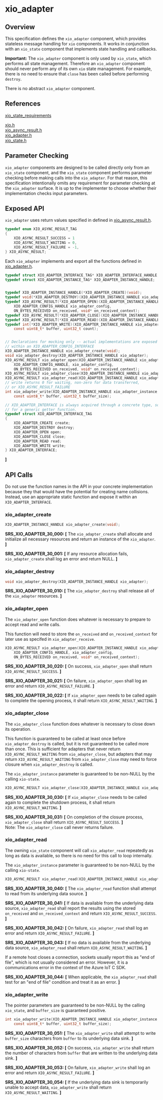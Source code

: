 # xio_adapter

## Overview

This specification defines the `xio_adapter` component, which provides stateless message handling
for `xio` components. It works in conjunction with an `xio_state` component that implements
state handling and callbacks.

**Important:** The `xio_adapter` component is only used by `xio_state`, which performs all state 
management. Therefore an `xio_adapter` component should never perform any of its own 
`xio` state management. For example, there is no need to ensure that `close` has been
called before performing `destroy`.

There is no abstract `xio_adapter` component. 

## References

[xio_state_requirements](xio_state_requirements.md)

[xio.h](/inc/azure_c_shared_utility/xio.h)</br>
[xio_async_result.h](/inc/azure_c_shared_utility/xio_async_result.h)</br>
[xio_adapter.h](/inc/azure_c_shared_utility/xio_adapter.h)</br>
[xio_state.h](/inc/azure_c_shared_utility/xio_state.h)</br>

## Parameter Checking

`xio_adapter` components are designed to be called directly only from an `xio_state` component,
and the `xio_state` component performs parameter checking before making calls into the 
`xio_adapter`. For that reason, this specification intentionally omits any requirement for 
parameter checking at the `xio_adapter` surface. It is up to the implementer to choose 
whether their implementation checks input parameters.

## Exposed API

 `xio_adapter` uses return values specified in defined in [xio_async_result.h](/inc/azure_c_shared_utility/xio_async_result.h). 
```c
typedef enum XIO_ASYNC_RESULT_TAG
{
    XIO_ASYNC_RESULT_SUCCESS = 1
    XIO_ASYNC_RESULT_WAITING = 0,
    XIO_ASYNC_RESULT_FAILURE = -1,
} XIO_ASYNC_RESULT;
```
 Each `xio_adapter` implements and export all the functions defined in [xio_adapter.h](/inc/azure_c_shared_utility/xio_adapter.h). 
```c
typedef struct XIO_ADAPTER_INTERFACE_TAG* XIO_ADAPTER_INTERFACE_HANDLE;
typedef struct XIO_ADAPTER_INSTANCE_TAG* XIO_ADAPTER_INSTANCE_HANDLE;


typedef XIO_ADAPTER_INSTANCE_HANDLE(*XIO_ADAPTER_CREATE)(void);
typedef void(*XIO_ADAPTER_DESTROY)(XIO_ADAPTER_INSTANCE_HANDLE xio_adapter_instance);
typedef XIO_ASYNC_RESULT(*XIO_ADAPTER_OPEN)(XIO_ADAPTER_INSTANCE_HANDLE xio_adapter_instance, 
    XIO_ADAPTER_CONFIG_HANDLE xio_adapter_config, 
    ON_BYTES_RECEIVED on_received, void* on_received_context);
typedef XIO_ASYNC_RESULT(*XIO_ADAPTER_CLOSE)(XIO_ADAPTER_INSTANCE_HANDLE xio_adapter_instance);
typedef XIO_ASYNC_RESULT(*XIO_ADAPTER_READ)(XIO_ADAPTER_INSTANCE_HANDLE xio_adapter_instance);
typedef int(*XIO_ADAPTER_WRITE)(XIO_ADAPTER_INSTANCE_HANDLE xio_adapter_instance, 
    const uint8_t* buffer, uint32_t count);


// Declarations for mocking only -- actual implementations are exposed only
// within an XIO_ADAPTER_CONFIG_INTERFACE
XIO_ADAPTER_INSTANCE_HANDLE xio_adapter_create(void);
void xio_adapter_destroy(XIO_ADAPTER_INSTANCE_HANDLE xio_adapter);
XIO_ASYNC_RESULT xio_adapter_open(XIO_ADAPTER_INSTANCE_HANDLE xio_adapter_instance, 
    XIO_ADAPTER_CONFIG_HANDLE, xio_adapter_config,
    ON_BYTES_RECEIVED on_received, void* on_received_context);
XIO_ASYNC_RESULT xio_adapter_close(XIO_ADAPTER_INSTANCE_HANDLE xio_adapter_instance);
XIO_ASYNC_RESULT xio_adapter_read(XIO_ADAPTER_INSTANCE_HANDLE xio_adapter_instance);
// write returns 0 for waiting, non-zero for data transferred, 
// or XIO_ASYNC_RESULT_FAILURE
int xio_adapter_write(XIO_ADAPTER_INSTANCE_HANDLE xio_adapter_instance, 
    const uint8_t* buffer, uint32_t buffer_size);

// XIO_ADAPTER_INTERFACE is always acquired through a concrete type, so there's no need
// for a generic getter function.
typedef struct XIO_ADAPTER_INTERFACE_TAG
{
    XIO_ADAPTER_CREATE create;
    XIO_ADAPTER_DESTROY destroy;
    XIO_ADAPTER_OPEN open;
    XIO_ADAPTER_CLOSE close;
    XIO_ADAPTER_READ read;
    XIO_ADAPTER_WRITE write;
} XIO_ADAPTER_INTERFACE;

```
**]**

## API Calls

Do not use the function names in the API in your concrete implementation because they that would
have the potential for creating name collisions. Instead, use an appropriate static
function and expose it within an `XIO_ADAPTER_INTERFACE`.

###   xio_adapter_create

```c
XIO_ADAPTER_INSTANCE_HANDLE xio_adapter_create(void);
```
**SRS_XIO_ADAPTER_30_000: [** The `xio_adapter_create` shall allocate and initialize all 
necessary resources and return an instance of the `xio_adapter`. **]**

**SRS_XIO_ADAPTER_30_001: [** If any resource allocation fails, `xio_adapter_create` shall 
log an error and return NULL. **]**


###   xio_adapter_destroy

```c
void xio_adapter_destroy(XIO_ADAPTER_INSTANCE_HANDLE xio_adapter);
```

**SRS_XIO_ADAPTER_30_010: [** The `xio_adapter_destroy` shall release all of the 
`xio_adapter` resources. **]**

###   xio_adapter_open

The `xio_adapter_open` function does whatever is necessary to prepare to 
accept read and write calls.

This function will need to store the 
`on_received` and `on_received_context` for later use as specifed in `xio_adapter_receive`.

```c
XIO_ASYNC_RESULT xio_adapter_open(XIO_ADAPTER_INSTANCE_HANDLE xio_adapter_instance, 
    XIO_ADAPTER_CONFIG_HANDLE, xio_adapter_config,
    ON_BYTES_RECEIVED on_received, void* on_received_context);
```

**SRS_XIO_ADAPTER_30_020: [** On success, `xio_adapter_open` shall return 
`XIO_ASYNC_RESULT_SUCCESS`. **]**

**SRS_XIO_ADAPTER_30_021: [** On failure, `xio_adapter_open` shall log an error and 
return `XIO_ASYNC_RESULT_FAILURE`. **]**

**SRS_XIO_ADAPTER_30_022: [** If `xio_adapter_open` needs to be called again to 
complete the opening process, it shall return `XIO_ASYNC_RESULT_WAITING`. **]**

###   xio_adapter_close

The `xio_adapter_close` function does whatever is necessary to close down its operation.

This function is guaranteed to be called at least once before `xio_adapter_destroy`
is called, but it is not guaranteed to be called more than once. This is sufficient for
adapters that never return `XIO_ASYNC_RESULT_WAITING` from `xio_adapter_close`, but
adapters that may return `XIO_ASYNC_RESULT_WAITING` from `xio_adapter_close` may 
need to force closure when `xio_adapter_destroy` is called.

The `xio_adapter_instance` parameter is guaranteed to be non-NULL by the calling `xio-state`.

```c
XIO_ASYNC_RESULT xio_adapter_close(XIO_ADAPTER_INSTANCE_HANDLE xio_adapter_instance);
```

**SRS_XIO_ADAPTER_30_030: [** If `xio_adapter_close` needs to be called again to 
complete the shutdown process, it shall return `XIO_ASYNC_RESULT_WAITING`. **]**

**SRS_XIO_ADAPTER_30_031: [** On completion of the closure process, `xio_adapter_close` shall return 
`XIO_ASYNC_RESULT_SUCCESS`. **]**</br>
Note: The `xio_adapter_close` call never returns failure.


###   xio_adapter_read

The owning `xio_state` component will call `xio_adapter_read` repeatedly as long as data is 
available, so there is no need for this call to loop internally.

The `xio_adapter_instance` parameter is guaranteed to be non-NULL by the calling `xio-state`.

```c
XIO_ASYNC_RESULT xio_adapter_read(XIO_ADAPTER_INSTANCE_HANDLE xio_adapter_instance);
```
**SRS_XIO_ADAPTER_30_040: [** The `xio_adapter_read` function shall attempt to read from its 
underlying data source. **]**

**SRS_XIO_ADAPTER_30_041: [** If data is available from the underlying
data source, `xio_adapter_read` shall report 
the results using the stored `on_received` and `on_received_context` and return 
`XIO_ASYNC_RESULT_SUCCESS`. **]**

**SRS_XIO_ADAPTER_30_042: [** On failure, `xio_adapter_read` shall log an error 
and return `XIO_ASYNC_RESULT_FAILURE`. **]**

**SRS_XIO_ADAPTER_30_043: [** If no data is available from the
underlying data source, `xio_adapter_read` shall return `XIO_ASYNC_RESULT_WAITING`. **]**

If a remote host closes a connection, sockets usually report this as "end of file", 
which is not usually considered an error. However, it is a communications error 
in the context of the Azure IoT C SDK.

**SRS_XIO_ADAPTER_30_044: [** When applicable, the `xio_adapter_read` shall test for an 
"end of file" condition and treat it as an error. **]**

###   xio_adapter_write

The pointer parameters are guaranteed to be non-NULL 
by the calling `xio_state`, and `buffer_size` is guaranteed positive.

```c
int xio_adapter_write(XIO_ADAPTER_INSTANCE_HANDLE xio_adapter_instance, 
    const uint8_t* buffer, uint32_t buffer_size);
```

**SRS_XIO_ADAPTER_30_051: [** The `xio_adapter_write` shall attempt to write 
`buffer_size` characters from `buffer` to its underlying data sink. **]**

**SRS_XIO_ADAPTER_30_052: [** On success, `xio_adapter_write` shall return the 
number of characters from `buffer` that are written to the underlying data sink. **]**

**SRS_XIO_ADAPTER_30_053: [** On failure, `xio_adapter_write` shall log an error 
and return `XIO_ASYNC_RESULT_FAILURE`. **]**

**SRS_XIO_ADAPTER_30_054: [** If the underlying data sink is temporarily unable to 
accept data, `xio_adapter_write` shall return `XIO_ASYNC_RESULT_WAITING`. **]**

